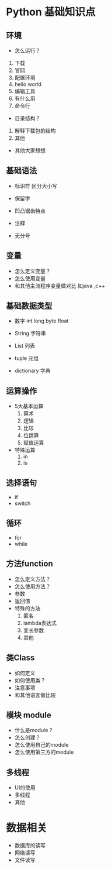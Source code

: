 # Python 基础知识点
## 环境
- 怎么运行？ 
 1. 下载 
 2. 官网
 3. 配置环境
 4. hello world 
 5. 编辑工具
 6. 有什么用
 7. 命令行
- 目录结构？
 1. 解释下载包的结构
 2. 其他
- 其他大家想想
## 基础语法
- 标识符
 区分大小写
 
- 保留字 
- 凹凸锯齿特点
- 注释
- 无分号
## 变量
- 怎么定义变量？
- 怎么使用变量 
- 和其他主流程序变量做对比 如java ,c++ 
## 基础数据类型
- 数字 
int long byte float 

- String 字符串
- List 列表
- tuple 元组
- dictionary 字典 
## 运算操作
- 5大基本运算
	1.  算术
    2.  逻辑
    3.  比较 
    4.  位运算
    5.  赋值运算
- 特殊运算
	1. in
	2. is
## 选择语句
- if 
- switch 
## 循环
- for 
- while 
## 方法function
- 怎么定义方法？ 
- 怎么使用方法？
- 参数
- 返回值
- 特殊的方法 
	1. 匿名
	2. lambda表达式
	3. 变长参数
	4. 其他
## 类Class 
- 如何定义
- 如何使用类？ 
- 注意事项
- 和其他语言做比较
## 模块 module  
- 什么是module ?
- 怎么创建？
- 怎么使用自己的module 
- 怎么使用第三方的module 
## 多线程
- UI的使用
- 多线程
- 其他
# 数据相关
- 数据库的读写
- 网络读写
- 文件读写


	
